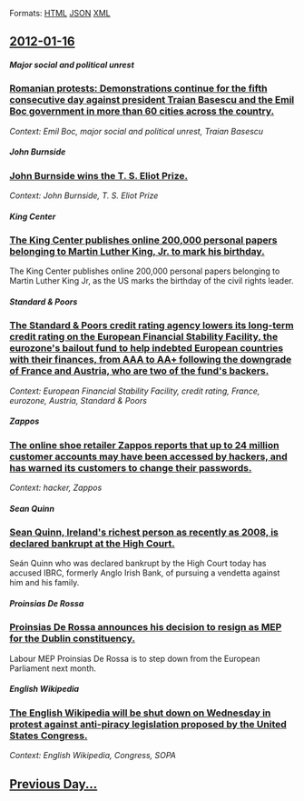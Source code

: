 
Formats: [HTML](2012/01/16/index.html)  [JSON](2012/01/16/index.json)  [XML](2012/01/16/index.xml)  

## [2012-01-16](/news/2012/01/16/index.md)

##### Major social and political unrest
### [Romanian protests: Demonstrations continue for the fifth consecutive day against president Traian Basescu and the Emil Boc government in more than 60 cities across the country. ](/news/2012/01/16/romanian-protests-demonstrations-continue-for-the-fifth-consecutive-day-against-president-traian-basescu-and-the-emil-boc-government-in-mo.md)
_Context: Emil Boc, major social and political unrest, Traian Basescu_

##### John Burnside
### [John Burnside wins the T. S. Eliot Prize. ](/news/2012/01/16/john-burnside-wins-the-t-s-eliot-prize.md)
_Context: John Burnside, T. S. Eliot Prize_

##### King Center
### [The King Center publishes online 200,000 personal papers belonging to Martin Luther King, Jr. to mark his birthday. ](/news/2012/01/16/the-king-center-publishes-online-200-000-personal-papers-belonging-to-martin-luther-king-jr-to-mark-his-birthday.md)
The King Center publishes online 200,000 personal papers belonging to Martin Luther King Jr, as the US marks the birthday of the civil rights leader.

##### Standard & Poors
### [The Standard & Poors credit rating agency lowers its long-term credit rating on the European Financial Stability Facility, the eurozone's bailout fund to help indebted European countries with their finances, from AAA to AA+ following the downgrade of France and Austria, who are two of the fund's backers. ](/news/2012/01/16/the-standard-poors-credit-rating-agency-lowers-its-long-term-credit-rating-on-the-european-financial-stability-facility-the-eurozone-s-ba.md)
_Context: European Financial Stability Facility, credit rating, France, eurozone, Austria, Standard & Poors_

##### Zappos
### [The online shoe retailer Zappos reports that up to 24 million customer accounts may have been accessed by hackers, and has warned its customers to change their passwords. ](/news/2012/01/16/the-online-shoe-retailer-zappos-reports-that-up-to-24-million-customer-accounts-may-have-been-accessed-by-hackers-and-has-warned-its-custom.md)
_Context: hacker, Zappos_

##### Sean Quinn
### [Sean Quinn, Ireland's richest person as recently as 2008, is declared bankrupt at the High Court. ](/news/2012/01/16/sea-n-quinn-ireland-s-richest-person-as-recently-as-2008-is-declared-bankrupt-at-the-high-court.md)
Seán Quinn who was declared bankrupt by the High Court today has accused IBRC, formerly Anglo Irish Bank, of pursuing a vendetta against him and his family.

##### Proinsias De Rossa
### [Proinsias De Rossa announces his decision to resign as MEP for the Dublin constituency. ](/news/2012/01/16/proinsias-de-rossa-announces-his-decision-to-resign-as-mep-for-the-dublin-constituency.md)
Labour MEP Proinsias De Rossa is to step down from the European Parliament next month.

##### English Wikipedia
### [The English Wikipedia will be shut down on Wednesday in protest against anti-piracy legislation proposed by the United States Congress. ](/news/2012/01/16/the-english-wikipedia-will-be-shut-down-on-wednesday-in-protest-against-anti-piracy-legislation-proposed-by-the-united-states-congress.md)
_Context: English Wikipedia, Congress, SOPA_

## [Previous Day...](/news/2012/01/15/index.md)


